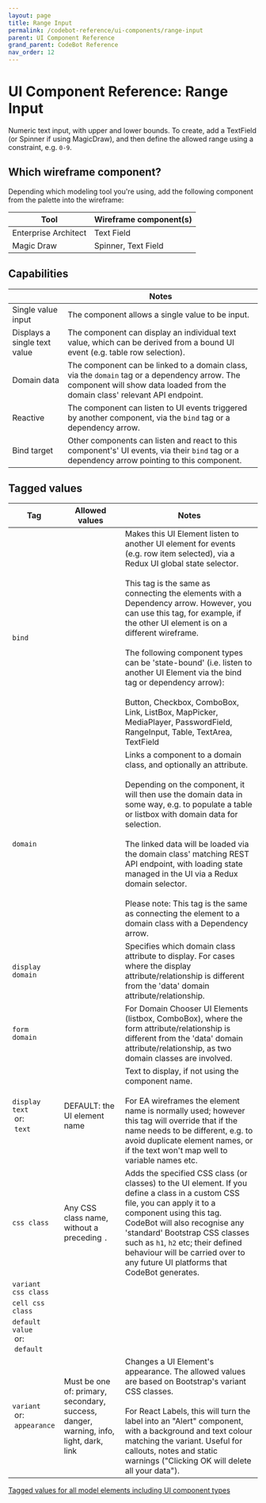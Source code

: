 ```yaml
---
layout: page
title: Range Input
permalink: /codebot-reference/ui-components/range-input
parent: UI Component Reference
grand_parent: CodeBot Reference
nav_order: 12
---
```


# UI Component Reference: Range Input

Numeric text input, with upper and lower bounds. To create, add a TextField (or Spinner if using MagicDraw), and then define the allowed range using a constraint, e.g. `0-9`.

## Which wireframe component?

Depending which modeling tool you're using, add the following component from the palette into the wireframe:

| Tool    |  Wireframe component(s) |
| ------- |  ---------------------- |
| Enterprise Architect | Text Field |
| Magic Draw | Spinner, Text Field |


## Capabilities

|        |  Notes               |
| ------ |  ------------------- |
| Single value input | The component allows a single value to be input. |
| Displays a single text value | The component can display an individual text value, which can be derived from a bound UI event (e.g. table row selection). |
| Domain data | The component can be linked to a domain class, via the `domain` tag or a dependency arrow. The component will show data loaded from the domain class' relevant API endpoint. |
| Reactive | The component can listen to UI events triggered by another component, via the `bind` tag or a dependency arrow. |
| Bind target | Other components can listen and react to this component's' UI events, via their `bind` tag or a dependency arrow pointing to this component. |


## Tagged values

| Tag      | Allowed values | Notes               |
| -------- | -------------- | ------------------- |
| `bind`  |  | Makes this UI Element listen to another UI element for events (e.g. row item selected), via a Redux UI global state selector.<br><br>This tag is the same as connecting the elements with a Dependency arrow. However, you can use this tag, for example, if the other UI element is on a different wireframe.<br><br>The following component types can be 'state-bound' (i.e. listen to another UI Element via the bind tag or dependency arrow): <br><br>Button, Checkbox, ComboBox, Link, ListBox, MapPicker, MediaPlayer, PasswordField, RangeInput, Table, TextArea, TextField |
| `domain`  |  | Links a component to a domain class, and optionally an attribute.<br><br>Depending on the component, it will then use the domain data in some way, e.g. to populate a table or listbox with domain data for selection.<br><br>The linked data will be loaded via the domain class' matching REST API endpoint, with loading state managed in the UI via a Redux domain selector.<br><br>Please note: This tag is the same as connecting the element to a domain class with a Dependency arrow. |
| `display domain`  |  | Specifies which domain class attribute to display.  For cases where the display attribute/relationship is different from the 'data' domain attribute/relationship. |
| `form domain`  |  | For Domain Chooser UI Elements (listbox, ComboBox), where the form attribute/relationship is different from the 'data' domain attribute/relationship, as two domain classes are involved. |
| `display text`<br>&nbsp;or:<br>&nbsp;`text`  |  DEFAULT: the UI element name | Text to display, if not using the component name.<br><br>For EA wireframes the element name is normally used; however this tag will override that if the name needs to be different, e.g. to avoid duplicate element names, or if the text won't map well to variable names etc. |
| `css class`  | Any CSS class name, without a preceding `.` | Adds the specified CSS class (or classes) to the UI element. If you define a class in a custom CSS file, you can apply it to a component using this tag. CodeBot will also recognise any 'standard' Bootstrap CSS classes such as `h1`, `h2` etc; their defined behaviour will be carried over to any future UI platforms that CodeBot generates. |
| `variant css class`  |  |  |
| `cell css class`  |  |  |
| `default value`<br>&nbsp;or:<br>&nbsp;`default`  |  |  |
| `variant`<br>&nbsp;or:<br>&nbsp;`appearance`  | Must be one of: primary, secondary, success, danger, warning, info, light, dark, link | Changes a UI Element's appearance. The allowed values are based on Bootstrap's variant CSS classes.<br><br>For React Labels, this will turn the label into an "Alert" component, with a background and text colour matching the variant. Useful for callouts, notes and static warnings ("Clicking OK will delete all your data"). |

[Tagged values for all model elements including UI component types](../tagged-values)

